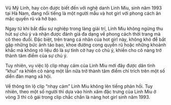 Vũ Mỹ Linh, hay còn được biết đến với nghệ danh Linh Miu, sinh năm 1993 tại Hà Nam, đang nổi tiếng là một người mẫu và hot girl với phong cách ăn mặc quyến rũ và hở bạo.

Ngay từ khi bắt đầu sự nghiệp trong làng giải trí, Linh Miu không ngừng thu hút sự chú ý và nhận được đánh giá đa dạng về phong cách thời trang mà cô theo đuổi. Đặc biệt, trên trang cá nhân của hot girl này, không khó để bắt gặp những bức ảnh táo bạo, khoe đường cong quyến rũ hoặc những khoảnh khắc mà không rõ liệu đó là sự tình cờ hay có chủ ý, khiến cho cô nàng trở thành tâm điểm của sự chú ý.

Tuy nhiên, vụ việc lộ clip nhạy cảm của Linh Miu mới đây được dân tình “khui” ra khiến cô  nàng một lần nữa trở thành tâm điểm chỉ trích trên một số diễn đàn mạng xã hội.

Về thông tin lộ clip “nhạy cảm” Linh Miu không lên tiếng phản hồi. Tuy nhiên, theo một số người thì dựa vào hình xăm đặc trưng của Linh Miu ở vòng 3 thì cô gái trong clip chắc chắn là nàng hot girl sinh năm 1993.
